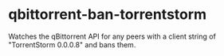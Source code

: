 # qbittorrent-ban-torrentstorm
Watches the qBittorrent API for any peers with a client string of "TorrentStorm 0.0.0.8" and bans them.
